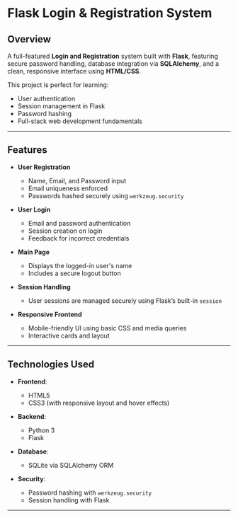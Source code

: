 # Flask Login & Registration System

## Overview
A full-featured **Login and Registration** system built with **Flask**, featuring secure password handling, database integration via **SQLAlchemy**, and a clean, responsive interface using **HTML/CSS**.

This project is perfect for learning:
- User authentication
- Session management in Flask
- Password hashing
- Full-stack web development fundamentals

---

## Features

- **User Registration**
  - Name, Email, and Password input
  - Email uniqueness enforced
  - Passwords hashed securely using `werkzeug.security`

- **User Login**
  - Email and password authentication
  - Session creation on login
  - Feedback for incorrect credentials

- **Main Page**
  - Displays the logged-in user's name
  - Includes a secure logout button

- **Session Handling**
  - User sessions are managed securely using Flask’s built-in `session`

- **Responsive Frontend**
  - Mobile-friendly UI using basic CSS and media queries
  - Interactive cards and layout

---

## Technologies Used

- **Frontend**:  
  - HTML5  
  - CSS3 (with responsive layout and hover effects)

- **Backend**:  
  - Python 3  
  - Flask  

- **Database**:  
  - SQLite via SQLAlchemy ORM

- **Security**:  
  - Password hashing with `werkzeug.security`  
  - Session handling with Flask  

---
